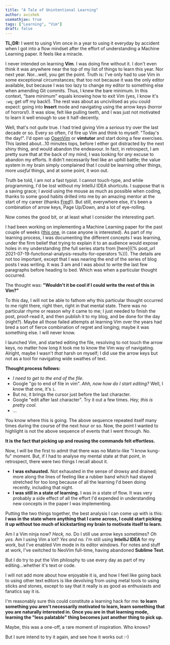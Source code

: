 ```yaml
---
title: "A Tale of Unintentional Learning"
author: avishek
usemathjax: true
tags: ["Learning", "Vim"]
draft: false 
---
```


**TL;DR:** I went to using Vim once in a year to using it everyday by accident when I got into a flow mindset after the effort of understanding a Machine Learning paper. It feels like a miracle.

I never intended on learning **Vim**. I was doing fine without it. I don't even think it was anywhere near the top of my list of things to learn this year. Nor next year. Nor...well, you get the point. Truth is: I've only had to use Vim in some exceptional circumstances; that too not because it was the only editor available, but because I was too lazy to change my editor to something else when amending Git commits. Thus, I knew the bare minimum. In this context, "bare minimum" equals knowing how to exit Vim (yes, I know it's ```:wq```; get off my back!). The rest was about as uncivilised as you could expect: going into **Insert** mode and navigating using the arrow keys (horror of horrors!). It was slow, felt like pulling teeth, and I was just not motivated to learn it well enough to use it half-decently.

Well, that's not *quite* true. I had tried giving Vim a *serious* try over the last decade or so. Every so often, I'd fire up Vim and think to myself: "Today's the day!". I'd open up [OpenVim](https://www.openvim.com) or **vimtutor** and start doing a few exercises. This lasted about...10 minutes tops, before I either got distracted by the next shiny thing, and would abandon the endeavour. In fact, in retrospect, I am pretty sure that at the back of my mind, I was looking for *any* excuse to abandon my efforts. It didn't necessarily feel like an uphill battle; the value system in my brain simply complained that I could be learning other things, more *useful* things, and at some point, it won out.

Truth be told, I am not a fast typist. I cannot touch-type, and while programming, I'd be lost without my IntelliJ IDEA shortcuts. I suppose that is a saving grace; I avoid using the mouse as much as possible when coding, thanks to some good habits drilled into me by an amazing mentor at the start of my career (thanks [Fred](https://twitter.com/fgeorge52)!). But still, everywhere else, it's been a combination of arrow keys, Page Up/Down, and a lot of eye-rolling.

Now comes the good bit, or at least what I consider the interesting part.

I had been working on implementing a Machine Learning paper for the past couple of weeks ([this one](https://arxiv.org/abs/2112.05131), in case anyone is interested). As part of my learning process, I was documenting the different concepts I was learning, under the firm belief that trying to explain it to an audience would expose holes in my understanding (the full series starts from [here]({% post_url 2021-07-19-functional-analysis-results-for-operators %})). The details are not too important, except that I was nearing the end of the series of blog posts I was writing. It was 3 am and I was about to write the last few paragraphs before heading to bed. Which was when a particular thought occurred.

The thought was: **"Wouldn't it be cool if I could write the rest of this in Vim?"**

To this day, I will not be able to fathom why this particular thought occurred to me right there, right then, right in that mental state. There was no particular rhyme or reason why it came to me; I just needed to finish the post, proof-read it, and then publish it to my blog, and be done for the day (night?). Maybe all those failed attempts at learning Vim over the years had bred a sort of fierce combination of regret and longing; maybe it was something else. I will never know.

I launched Vim, and started editing the file, resolving to not touch the arrow keys, no matter how long it took me to know the Vim way of navigating. Alright, maybe I wasn't *that* harsh on myself; I did use the arrow keys but not as a tool for navigating wide swathes of text.

**Thought process follows:**

- *I need to get to the end of the file.*
- Google "go to end of file in vim". *Ahh, now how do I start editing?* Well, I know that one, it's ```i```.
- But *no*, it brings the cursor just before the last character.
- Google "edit after last character". Try it out a few times. *Hey, this is pretty cool.*
- ...

You know where this is going. The above sequence repeated itself many times during the course of the next hour or so. Now, the point I wanted to highlight is not the above sequence of events that I went through. No.

**It is the fact that picking up and reusing the commands felt effortless.**

Now, I will be the first to admit that there was no Matrix-like "I know kung-fu" moment. But, if I had to analyse my mental state at that point, in retrospect, there were two things I recall about it.

- **I was exhausted.** Not exhausted in the sense of drowsy and drained; more along the lines of feeling like a rubber band which had stayed stretched for too long because of all the learning I'd been doing recently, including that night.
- **I was still in a state of learning.** I was in a state of flow. It was very probably a side effect of all the effort I'd expended in understanding new concepts in the paper I was implementing.

Putting the two things together, the best analysis I can come up with is this: **I was in the state where anything that I came across, I could start picking it up without too much of kickstarting my brain to motivate itself to learn.**

Am I a Vim ninja now? *Heck, no.* Do I still use arrow keys sometimes? *Oh yes.* Am I using Vim a lot? *Yes and no.* I'm still using **IntelliJ IDEA** for my work, but I've enabled Vim mode in its editor windows. For notes and stuff at work, I've switched to NeoVim full-time, having abandoned **Sublime Text**.

But I do try to put the Vim philosphy to use every day as part of my editing...whether it's text or code.

I will not add more about how enjoyable it is, and how I feel like going back to using other text editors is like devolving from using metal tools to using sticks and stones, except to say that it really is as good as enthusiasts and fanatics say it is.

I'm reasonably sure this could constitute a learning hack for me: **to learn something you aren't necessarily motivated to learn, learn something that you are naturally interested in. Once you are in that learning mode, learning the "less palatable" thing becomes just another thing to pick up.**

Maybe, this was a one-off, a rare moment of inspiration. Who knows?

But I sure intend to try it again, and see how it works out :-)

